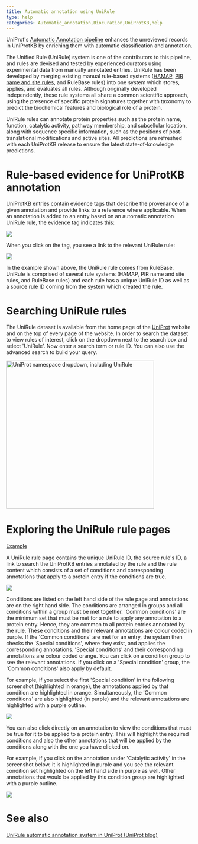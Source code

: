 ```yaml
---
title: Automatic annotation using UniRule
type: help
categories: Automatic_annotation,Biocuration,UniProtKB,help
---
```


UniProt's [Automatic Annotation pipeline](https://www.uniprot.org/help/automatic_annotation) enhances the unreviewed records in UniProtKB by enriching them with automatic classification and annotation.

The Unified Rule (UniRule) system is one of the contributors to this pipeline, and rules are devised and tested by experienced curators using experimental data from manually annotated entries. UniRule has been developed by merging existing manual rule-based systems ([HAMAP](https://hamap.expasy.org/), [PIR name and site rules](https://www.uniprot.org/help/pir_rules), and RuleBase rules) into one system which stores, applies, and evaluates all rules. Although originally developed independently, these rule systems all share a common scientific approach, using the presence of specific protein signatures together with taxonomy to predict the biochemical features and biological role of a protein.

UniRule rules can annotate protein properties such as the protein name, function, catalytic activity, pathway membership, and subcellular location, along with sequence specific information, such as the positions of post-translational modifications and active sites. All predictions are refreshed with each UniProtKB release to ensure the latest state-of-knowledge predictions.

# Rule-based evidence for UniProtKB annotation

UniProtKB entries contain evidence tags that describe the provenance of a given annotation and provide links to a reference where applicable. When an annotation is added to an entry based on an automatic annotation UniRule rule, the evidence tag indicates this:

![](https://github.com/ebi-uniprot/uniprot-manual/raw/main/images/unirule_evidence_tag.png)

When you click on the tag, you see a link to the relevant UniRule rule:

![](https://github.com/ebi-uniprot/uniprot-manual/raw/main/images/unirule_evidence_tag_drop.png)

In the example shown above, the UniRule rule comes from RuleBase. UniRule is comprised of several rule systems (HAMAP, PIR name and site rules, and RuleBase rules) and each rule has a unique UniRule ID as well as a source rule ID coming from the system which created the rule.

# Searching UniRule rules

The UniRule dataset is available from the home page of the [UniProt](https://www.uniprot.org/) website and on the top of every page of the website. In order to search the dataset to view rules of interest, click on the dropdown next to the search box and select 'UniRule'. Now enter a search term or rule ID. You can also use the advanced search to build your query.

<img src="https://github.com/ebi-uniprot/uniprot-manual/raw/main/images/arba-10.png" alt="UniProt namespace dropdown, including UniRule" style="width:400px" />

# Exploring the UniRule rule pages

[Example](https://www.uniprot.org/unirule/UR000124451)

A UniRule rule page contains the unique UniRule ID, the source rule's ID, a link to search the UniProtKB entries annotated by the rule and the rule content which consists of a set of conditions and corresponding annotations that apply to a protein entry if the conditions are true.

![](https://github.com/ebi-uniprot/uniprot-manual/raw/main/images/unirule_rule.png)

Conditions are listed on the left hand side of the rule page and annotations are on the right hand side. The conditions are arranged in groups and all conditions within a group must be met together. 'Common conditions' are the minimum set that must be met for a rule to apply any annotation to a protein entry. Hence, they are common to all protein entries annotated by the rule. These conditions and their relevant annotations are colour coded in purple. If the 'Common conditions' are met for an entry, the system then checks the 'Special conditions', where they exist, and applies the corresponding annotations. 'Special conditions' and their corresponding annotations are colour coded orange. You can click on a condition group to see the relevant annotations. If you click on a 'Special condition' group, the 'Common conditions' also apply by default.

For example, if you select the first 'Special condition' in the following screenshot (highlighted in orange), the annotations applied by that condition are highlighted in orange. Simultaneously, the 'Common conditions' are also highlighted (in purple) and the relevant annotations are highlighted with a purple outline.

![](https://github.com/ebi-uniprot/uniprot-manual/raw/main/images/unirule_special.png)

You can also click directly on an annotation to view the conditions that must be true for it to be applied to a protein entry. This will highlight the required conditions and also the other annotations that will be applied by the conditions along with the one you have clicked on.

For example, if you click on the annotation under 'Catalytic activity' in the screenshot below, it is highlighted in purple and you see the relevant condition set highlighted on the left hand side in purple as well. Other annotations that would be applied by this condition group are highlighted with a purple outline.

![](https://github.com/ebi-uniprot/uniprot-manual/raw/main/images/unirule_annotation.png)

# See also

[UniRule automatic annotation system in UniProt (UniProt blog)](https://insideuniprot.blogspot.com/2015/11/)
